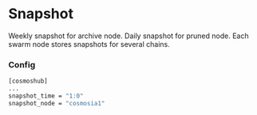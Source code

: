 # Snapshot

Weekly snapshot for archive node. Daily snapshot for pruned node.
Each swarm node stores snapshots for several chains.

### Config
```bash
[cosmoshub]
...
snapshot_time = "1:0"
snapshot_node = "cosmosia1"
```
